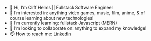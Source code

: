 - 👋 Hi, I’m Cliff Helms || Fullstack Software Engineer
- 👀 I’m interested in: anything video games, music, film, anime, & of course learning about new technologies!
- 🌱 I’m currently learning: fullstack Javascript (MERN)
- 💞️ I’m looking to collaborate on: anything to expand my knowledge!
- 📫 How to reach me: <a href="https://www.linkedin.com/in/cliff-helms/">LinkedIn</a>
<!---
crackTheCliff/crackTheCliff is a ✨ special ✨ repository because its `README.md` (this file) appears on your GitHub profile.
You can click the Preview link to take a look at your changes.
--->
